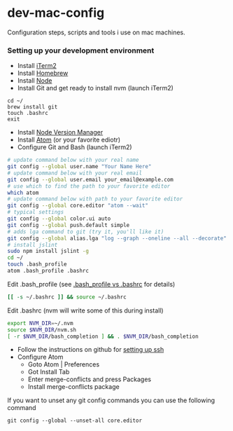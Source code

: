 # dev-mac-config

Configuration steps, scripts and tools i use on mac machines.

### Setting up your development environment

- Install [iTerm2](https://www.iterm2.com/)
- Install [Homebrew](http://brew.sh/)
- Install [Node](http://nodejs.org/)
- Install Git and get ready to install nvm (launch iTerm2)
```
cd ~/
brew install git
touch .bashrc
exit
```
- Install [Node Version Manager](https://github.com/creationix/nvm)
- Install [Atom](https://atom.io/) (or your favorite ediotr)
- Configure Git and Bash (launch iTerm2)
```bash
# update command below with your real name
git config --global user.name "Your Name Here"
# update command below with your real email
git config --global user.email your_email@example.com
# use which to find the path to your favorite editor
which atom
# update command below with path to your favorite editor
git config --global core.editor "atom --wait"
# typical settings
git config --global color.ui auto
git config --global push.default simple
# adds lga command to git (try it, you'll like it)
git config --global alias.lga "log --graph --oneline --all --decorate"
# install jslint
sudo npm install jslint -g
cd ~/
touch .bash_profile
atom .bash_profile .bashrc
```
Edit .bash_profile (see [.bash_profile vs .bashrc](http://www.joshstaiger.org/archives/2005/07/bash_profile_vs.html) for details)
```bash
[[ -s ~/.bashrc ]] && source ~/.bashrc
```
Edit .bashrc (nvm will write some of this during install)
```bash
export NVM_DIR=~/.nvm
source $NVM_DIR/nvm.sh
[ -r $NVM_DIR/bash_completion ] && . $NVM_DIR/bash_completion
```
- Follow the instructions on github for [setting up ssh](https://help.github.com/articles/generating-ssh-keys/)
- Configure Atom
  - Goto Atom | Preferences
  - Got Install Tab
  - Enter merge-conflicts and press Packages
  - Install merge-conflicts package

If you want to unset any git config commands you can use the following command
```
git config --global --unset-all core.editor
```

